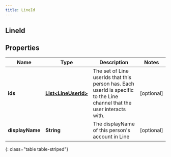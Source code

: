 ```yaml
---
title: LineId
---
```


## LineId

## Properties

| Name            | Type                                                             | Description                                                                                                             | Notes      |
| --------------- | ---------------------------------------------------------------- | ----------------------------------------------------------------------------------------------------------------------- | ---------- |
| **ids**         | <!----><!---->[**List&lt;LineUserId&gt;**](LineUserId.md)<!----> | The set of Line userIds that this person has. Each userId is specific to the Line channel that the user interacts with. | [optional] |
| **displayName** | <!----><!---->**String**<!---->                                  | The displayName of this person&#39;s account in Line                                                                    | [optional] |

{: class="table table-striped"}
